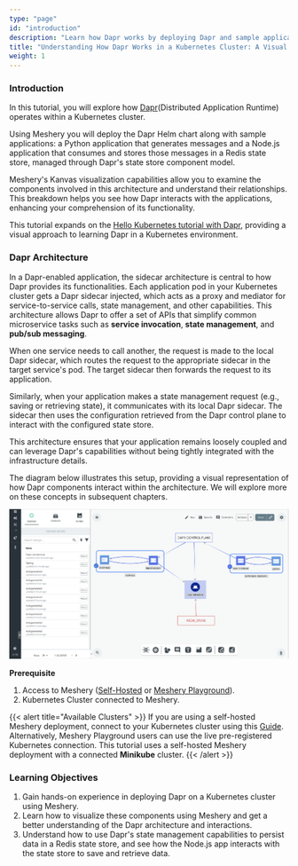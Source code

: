 ```yaml
---
type: "page"
id: "introduction"
description: "Learn how Dapr works by deploying Dapr and sample applications in a Kubernetes Cluster using Meshery."
title: "Understanding How Dapr Works in a Kubernetes Cluster: A Visual Guide with Meshery"
weight: 1
---
```


### Introduction

In this tutorial, you will explore how [Dapr](https://dapr.io/)(Distributed Application Runtime) operates within a Kubernetes cluster.

Using Meshery you will deploy the Dapr Helm chart along with sample applications: a Python application that generates messages and a Node.js application that consumes and stores those messages in a Redis state store, managed through Dapr's state store component model.

Meshery's Kanvas visualization capabilities allow you to examine the components involved in this architecture and understand their relationships. This breakdown helps you see how Dapr interacts with the applications, enhancing your comprehension of its functionality.

This tutorial expands on the [Hello Kubernetes tutorial with Dapr](https://github.com/dapr/quickstarts/tree/master/tutorials/hello-kubernetes), providing a visual approach to learning Dapr in a Kubernetes environment.

### Dapr Architecture

In a Dapr-enabled application, the sidecar architecture is central to how Dapr provides its functionalities. Each application pod in your Kubernetes cluster gets a Dapr sidecar injected, which acts as a proxy and mediator for service-to-service calls, state management, and other capabilities. This architecture allows Dapr to offer a set of APIs that simplify common microservice tasks such as **service invocation**, **state management**, and **pub/sub messaging**.

When one service needs to call another, the request is made to the local Dapr sidecar, which routes the request to the appropriate sidecar in the target service's pod. The target sidecar then forwards the request to its application.

Similarly, when your application makes a state management request (e.g., saving or retrieving state), it communicates with its local Dapr sidecar. The sidecar then uses the configuration retrieved from the Dapr control plane to interact with the configured state store.

This architecture ensures that your application remains loosely coupled and can leverage Dapr's capabilities without being tightly integrated with the infrastructure details.

The diagram below illustrates this setup, providing a visual representation of how Dapr components interact within the architecture. We will explore more on these concepts in subsequent chapters.

![architecture](architecture.png)

**Prerequisite**

1. Access to Meshery ([Self-Hosted](https://docs.meshery.io/installation) or [Meshery Playground](https://docs.meshery.io/installation/playground)).
1. Kubernetes Cluster connected to Meshery.

{{< alert title="Available Clusters" >}}
If you are using a self-hosted Meshery deployment, connect to your Kubernetes cluster using this [Guide](https://docs.meshery.io/installation/kubernetes). Alternatively, Meshery Playground users can use the live pre-registered Kubernetes connection. This tutorial uses a self-hosted Meshery deployment with a connected **Minikube** cluster.
{{< /alert >}}

### Learning Objectives

1. Gain hands-on experience in deploying Dapr on a Kubernetes cluster using Meshery.
1. Learn how to visualize these components using Meshery and get a better understanding of the Dapr architecture and interactions.
1. Understand how to use Dapr's state management capabilities to persist data in a Redis state store, and see how the Node.js app interacts with the state store to save and retrieve data.
